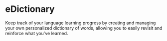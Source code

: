# eDictionary
 Keep track of your language learning progress by creating and managing your own personalized dictionary of words, allowing you to easily revisit and reinforce what you've learned.
